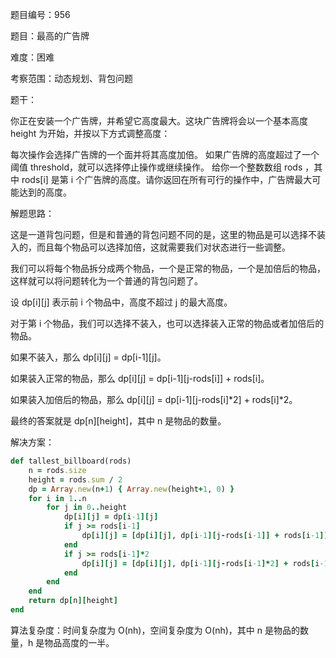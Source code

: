 题目编号：956

题目：最高的广告牌

难度：困难

考察范围：动态规划、背包问题

题干：

你正在安装一个广告牌，并希望它高度最大。这块广告牌将会以一个基本高度 height 为开始，并按以下方式调整高度：

每次操作会选择广告牌的一个面并将其高度加倍。
如果广告牌的高度超过了一个阈值 threshold，就可以选择停止操作或继续操作。
给你一个整数数组 rods ，其中 rods[i] 是第 i 个广告牌的高度。请你返回在所有可行的操作中，广告牌最大可能达到的高度。

解题思路：

这是一道背包问题，但是和普通的背包问题不同的是，这里的物品是可以选择不装入的，而且每个物品可以选择加倍，这就需要我们对状态进行一些调整。

我们可以将每个物品拆分成两个物品，一个是正常的物品，一个是加倍后的物品，这样就可以将问题转化为一个普通的背包问题了。

设 dp[i][j] 表示前 i 个物品中，高度不超过 j 的最大高度。

对于第 i 个物品，我们可以选择不装入，也可以选择装入正常的物品或者加倍后的物品。

如果不装入，那么 dp[i][j] = dp[i-1][j]。

如果装入正常的物品，那么 dp[i][j] = dp[i-1][j-rods[i]] + rods[i]。

如果装入加倍后的物品，那么 dp[i][j] = dp[i-1][j-rods[i]*2] + rods[i]*2。

最终的答案就是 dp[n][height]，其中 n 是物品的数量。

解决方案：

```ruby
def tallest_billboard(rods)
    n = rods.size
    height = rods.sum / 2
    dp = Array.new(n+1) { Array.new(height+1, 0) }
    for i in 1..n
        for j in 0..height
            dp[i][j] = dp[i-1][j]
            if j >= rods[i-1]
                dp[i][j] = [dp[i][j], dp[i-1][j-rods[i-1]] + rods[i-1]].max
            end
            if j >= rods[i-1]*2
                dp[i][j] = [dp[i][j], dp[i-1][j-rods[i-1]*2] + rods[i-1]*2].max
            end
        end
    end
    return dp[n][height]
end
```

算法复杂度：时间复杂度为 O(nh)，空间复杂度为 O(nh)，其中 n 是物品的数量，h 是物品高度的一半。